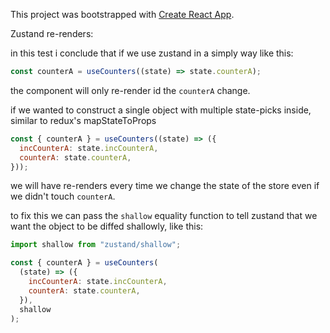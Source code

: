 This project was bootstrapped with [Create React App](https://github.com/facebook/create-react-app).

Zustand re-renders:

in this test i conclude that if we use zustand in a simply way like this:

```js
const counterA = useCounters((state) => state.counterA);
```

the component will only re-render id the `counterA` change.

if we wanted to construct a single object with multiple state-picks inside, similar to redux's mapStateToProps

```js
const { counterA } = useCounters((state) => ({
  incCounterA: state.incCounterA,
  counterA: state.counterA,
}));
```

we will have re-renders every time we change the state of the store even if we didn't touch `counterA`.

to fix this we can pass the `shallow` equality function to tell zustand that we want the object to be diffed shallowly, like this:

```js
import shallow from "zustand/shallow";
```

```js
const { counterA } = useCounters(
  (state) => ({
    incCounterA: state.incCounterA,
    counterA: state.counterA,
  }),
  shallow
);
```
